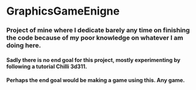 # GraphicsGameEnigne
### Project of mine where I dedicate barely any time on finishing the code because of my poor knowledge on whatever I am doing here.
#### Sadly there is no end goal for this project, mostly experimenting by following a tutorial Chilli 3d311.
#### Perhaps the end goal would be making a game using this. **Any** game.
